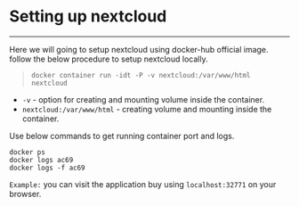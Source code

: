 # Setting up  nextcloud #
---
Here we will going to setup nextcloud using docker-hub official image.
follow the below procedure to setup nextcloud locally.

> `docker container run -idt -P -v nextcloud:/var/www/html nextcloud`
* `-v` - option for creating and mounting volume inside the container.
* `nextcloud:/var/www/html` - creating volume and mounting inside the container.

Use below commands to get running container port and logs.
```
docker ps
docker logs ac69
docker logs -f ac69
```
`Example:` you can visit the application buy using `localhost:32771` on your browser.
 
